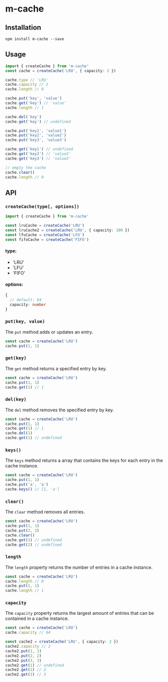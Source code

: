 # m-cache

## Installation

```
npm install m-cache --save
```

## Usage

```typescript
import { createCache } from 'm-cache'
const cache = createCache('LRU', { capacity: 2 })

cache.type // 'LRU'
cache.capacity // 2
cache.length // 0

cache.put('key', 'value')
cache.get('key') // 'value'
cache.length // 1

cache.del('key')
cache.get('key') // undefined

cache.put('key1', 'value1')
cache.put('key2', 'value2')
cache.put('key3', 'value3')

cache.get('key1') // undefined
cache.get('key2') // 'value2'
cache.get('key3') // 'value3'

// empty the cache
cache.clear()
cache.length // 0

```

## API

### `createCache(type[, options])`

```typescript
import { createCache } from 'm-cache'

const lruCache = createCache('LRU')
const lruCache2 = createCache('LRU', { capacity: 100 })
const lfuCache = createCache('LFU')
const fifoCache = createCache('FIFO')
```

#### type:

- 'LRU'
- 'LFU'
- 'FIFO'

#### options:

```typescript
{
  // default: 64
  capacity: number
}
```

### `put(key, value)`

The `put` method adds or updates an entry.

```typescript
const cache = createCache('LRU')
cache.put(1, 1)
```

### `get(key)`

The `get` method returns a specified entry by key.

```typescript
const cache = createCache('LRU')
cache.put(1, 1)
cache.get(1) // 1
```

### `del(key)`

The `del` method removes the specified entry by key.

```typescript
const cache = createCache('LRU')
cache.put(1, 1)
cache.get(1) // 1
cache.del(1)
cache.get(1) // undefined
```

### `keys()`

The `keys` method returns a array that contains the keys for each entry in the cache instance.

```typescript
const cache = createCache('LRU')
cache.put(1, 1)
cache.put('a', 'a')
cache.keys() // [1, 'a']
```

### `clear()`

The `clear` method removes all entries.

```typescript
const cache = createCache('LRU')
cache.put(1, 1)
cache.put(2, 2)
cache.clear()
cache.get(1) // undefined
cache.get(2) // undefined
```

### `length`

The `length` property returns the number of entries in a cache instance.

```typescript
const cache = createCache('LRU')
cache.length // 0
cache.put(1, 1)
cache.length // 1
```

### `capacity`

The `capacity` property returns the largest amount of entries that can be contained in a cache instance.

```typescript
const cache = createCache('LRU')
cache.capacity // 64

const cache2 = createCache('LRU', { capacity: 2 })
cache2.capacity // 2
cache2.put(1, 1)
cache2.put(2, 2)
cache2.put(3, 3)
cache2.get(1) // undefined
cache2.get(2) // 2
cache2.get(3) // 3
```
